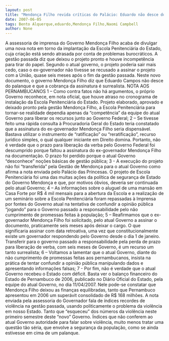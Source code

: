 ```yaml
---
layout: post
title: "Mendonça Filho revida críticas do Palácio: Eduardo não desce do palanque e quer transferir responsabilidades"
date: 2007-06-05
tags: Bento Alquerque,eduardo,Mendonça Filho,Naomi Campbell
author: None
---
```

A assessoria de imprensa do Governo Mendon&ccedil;a Filho acaba de divulgar uma nova nota em torno da implanta&ccedil;&atilde;o da Escola Penitenci&aacute;ria do Estado, cuja cria&ccedil;&atilde;o est&aacute; sendo atrasada por conta de problemas burocr&aacute;ticos. A gest&atilde;o passada diz que deixou o projeto pronto e houve incompet&ecirc;ncia para tirar do papel. Segundo o atual governo, o projeto poderia sair mais cedo, caso o ex-governador n&atilde;o tivesse se recusado a assinar o projeto com a Uni&atilde;o, quase seis meses ap&oacute;s o fim da gest&atilde;o passada. Neste novo documento, o governo Mendon&ccedil;a Filho diz que Eduardo Campos n&atilde;o desce do palanque e que a cobran&ccedil;a da assinatura &eacute; surrealista.
NOTA AOS PERNAMBUCANOS
1 &ndash; Como contra fatos n&atilde;o h&aacute; argumentos, o pr&oacute;prio Governo reconhece, em nota oficial, que houve atraso no cronograma de instala&ccedil;&atilde;o da Escola Penitenci&aacute;ria do Estado. Projeto elaborado, aprovado e deixado pronto pela gest&atilde;o Mendon&ccedil;a Filho, a Escola Penitenci&aacute;ria para tornar-se realidade dependia apenas da &ldquo;compet&ecirc;ncia&rdquo; da equipe do atual Governo para liberar os recursos junto ao Governo Federal;
2 &ndash; Se tivesse feito uma r&aacute;pida consulta &agrave; Procuradoria Geral do Estado teria constatado que a assinatura do ex-governador Mendon&ccedil;a Filho seria dispens&aacute;vel. Bastava utilizar o instrumento de &ldquo;ratifica&ccedil;&atilde;o&rdquo; ou &ldquo;reratifica&ccedil;&atilde;o&rdquo;, recurso jur&iacute;dico simples, o qual qualquer iniciante em Direito domina. Portanto, n&atilde;o &eacute; verdade que o prazo para libera&ccedil;&atilde;o da verba pelo Governo Federal foi descumprido porque faltou a assinatura do ex-governador Mendon&ccedil;a Filho na documenta&ccedil;&atilde;o. O prazo foi perdido porque o atual Governo &ldquo;desconhece&rdquo; no&ccedil;&otilde;es b&aacute;sicas de gest&atilde;o p&uacute;blica;
3 - A execu&ccedil;&atilde;o do projeto n&atilde;o foi &ldquo;transferida&rdquo; pela Gest&atilde;o de Mendon&ccedil;a para o atual Governo como afirma a nota enviada pelo Pal&aacute;cio das Princesas. O projeto de Escola Penitenci&aacute;ria foi uma das muitas a&ccedil;&otilde;es da pol&iacute;tica de seguran&ccedil;a de Estado do Governo Mendon&ccedil;a e que, por motivos &oacute;bvios, deveria ser continuada pelo atual Governo;
4 &ndash; As informa&ccedil;&otilde;es sobre o aluguel de uma mans&atilde;o em Casa Forte por R$ 4 mil mensais para a abertura da Escola e a realiza&ccedil;&atilde;o de um semin&aacute;rio sobre a Escola Penitenci&aacute;ria foram repassadas &agrave; Imprensa por fontes do Governo atual na tentativa de confundir a opini&atilde;o p&uacute;blica &ldquo;jogando&rdquo; para o Governo passado a responsabilidade pelo n&atilde;o cumprimento de promessas feitas &agrave; popula&ccedil;&atilde;o;
5 &ndash; Reafirmamos que o ex-governador Mendon&ccedil;a Filho foi solicitado, pelo atual Governo a assinar o documento, praticamente seis meses ap&oacute;s deixar o cargo. O que significaria assinar com data retroativa, uma vez que constitucionalmente existe um governador respondendo pelo Governo desde o dia 1 de janeiro. Transferir para o governo passado a responsabilidade pela perda de prazo para libera&ccedil;&atilde;o de verba, com seis meses de Governo, &eacute; um recurso um tanto surrealista;
6 &ndash; Voltamos a lamentar que o atual Governo, diante do n&atilde;o cumprimento de promessas feitas aos pernambucanos, insista na pr&aacute;tica de tentar confundir a opini&atilde;o p&uacute;blica manipulando dados e apresentando informa&ccedil;&otilde;es falsas; 
7 - Por fim, n&atilde;o &eacute; verdade que o atual Governo recebeu o Estado com d&eacute;ficit. Basta ver o balan&ccedil;o financeiro do Estado de Pernambuco de 2006, publicado no Di&aacute;rio Oficial do Estado, pela equipe do atual Governo, no dia 11/04/2007. Nele pode-se constatar que Mendon&ccedil;a Filho deixou as finan&ccedil;as equilibradas, tanto que Pernambuco apresentou em 2006 um super&aacute;vit consolidado de R$ 168 milh&otilde;es. A nota enviada pela assessoria do Governador fala de &iacute;ndices recordes de viol&ecirc;ncia na gest&atilde;o passada, usando politicamente o problema da viol&ecirc;ncia em nosso Estado. Tanto que &ldquo;esqueceu&rdquo; dos n&uacute;meros da viol&ecirc;ncia neste primeiro semestre deste &ldquo;novo&rdquo; Governo. &Iacute;ndices que n&atilde;o conferem ao atual Governo autoridade para falar sobre viol&ecirc;ncia, muito menos tratar uma quest&atilde;o t&atilde;o s&eacute;ria, que envolve a seguran&ccedil;a da popula&ccedil;&atilde;o, como se ainda estivesse em cima de um palanque.&nbsp;  
